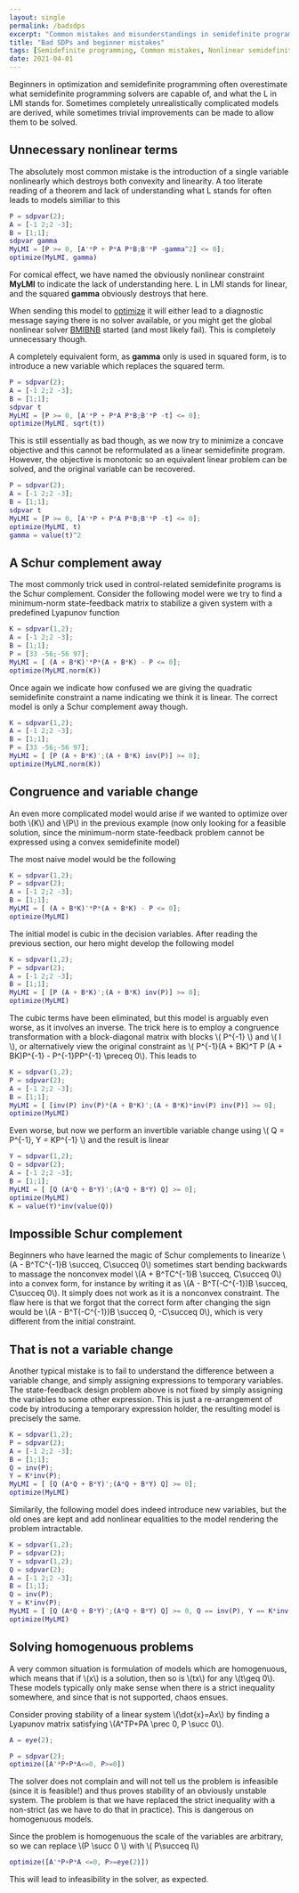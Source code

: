 ```yaml
---
layout: single
permalink: /badsdps
excerpt: "Common mistakes and misunderstandings in semidefinite programming"
title: "Bad SDPs and beginner mistakes"
tags: [Semidefinite programming, Common mistakes, Nonlinear semidefinite programming, BMI]
date: 2021-04-01
---
```



Beginners in optimization and semidefinite programming often overestimate what semidefinite programming solvers are capable of, and what the L in LMI stands for. Sometimes completely unrealistically complicated models are derived, while sometimes trivial improvements can be made to allow them to be solved.

## Unnecessary nonlinear terms

The absolutely most common mistake is the introduction of a single variable nonlinearly which destroys both convexity and linearity. A too literate reading of a theorem and lack of understanding what L stands for often leads to models similiar to this

````matlab
P = sdpvar(2);
A = [-1 2;2 -3];
B = [1;1];
sdpvar gamma
MyLMI = [P >= 0, [A'*P + P*A P*B;B'*P -gamma^2] <= 0];
optimize(MyLMI, gamma)
````

For comical effect, we have named the obviously nonlinear constraint **MyLMI** to indicate the lack of understanding here. L in LMI stands for linear, and the squared **gamma** obviously destroys that here.

When sending this model to [optimize](/command/optimize) it will either lead to a diagnostic message saying there is no solver available, or you might get the global nonlinear solver [BMIBNB](/solver/bmibnb) started (and most likely fail). This is completely unnecessary though.

A completely equivalent form, as **gamma** only is used in squared form, is to introduce a new variable which replaces the squared term.

````matlab
P = sdpvar(2);
A = [-1 2;2 -3];
B = [1;1];
sdpvar t
MyLMI = [P >= 0, [A'*P + P*A P*B;B'*P -t] <= 0];
optimize(MyLMI, sqrt(t))
````

This is still essentially as bad though, as we now try to minimize a concave objective and this cannot be reformulated as a linear semidefinite program. However, the objective is monotonic so an equivalent linear problem can be solved, and the original variable can be recovered.

````matlab
P = sdpvar(2);
A = [-1 2;2 -3];
B = [1;1];
sdpvar t
MyLMI = [P >= 0, [A'*P + P*A P*B;B'*P -t] <= 0];
optimize(MyLMI, t)
gamma = value(t)^2
````


## A Schur complement away

The most commonly trick used in control-related semidefinite programs is the Schur complement. Consider the following model were we try to find a minimum-norm state-feedback matrix to stabilize a given system with a predefined Lyapunov function

````matlab
K = sdpvar(1,2);
A = [-1 2;2 -3];
B = [1;1];
P = [33 -56;-56 97];
MyLMI = [ (A + B*K)'*P*(A + B*K) - P <= 0];
optimize(MyLMI,norm(K))
````

Once again we indicate how confused we are giving the quadratic semidefinite constraint a name indicating we think it is linear. The correct model is only a Schur complement away though.

````matlab
K = sdpvar(1,2);
A = [-1 2;2 -3];
B = [1;1];
P = [33 -56;-56 97];
MyLMI = [ [P (A + B*K)';(A + B*K) inv(P)] >= 0];
optimize(MyLMI,norm(K))
````


## Congruence and variable change

An even more complicated model would arise if we wanted to optimize over both \\(K\\) and \\(P\\) in the previous example (now only looking for a feasible solution, since the minimum-norm state-feedback problem cannot be expressed using a convex semidefinite model)

The most naive model would be the following

````matlab
K = sdpvar(1,2);
P = sdpvar(2);
A = [-1 2;2 -3];
B = [1;1];
MyLMI = [ (A + B*K)'*P*(A + B*K) - P <= 0];
optimize(MyLMI)
````

The initial model is cubic in the decision variables. After reading the previous section, our hero might develop the following model

````matlab
K = sdpvar(1,2);
P = sdpvar(2);
A = [-1 2;2 -3];
B = [1;1];
MyLMI = [ [P (A + B*K)';(A + B*K) inv(P)] >= 0];
optimize(MyLMI)
````

The cubic terms have been eliminated, but this model is arguably even worse, as it involves an inverse. The trick here is to employ a congruence transformation with a block-diagonal matrix with blocks \\( P^{-1} \\) and \\( I \\), or alternatively view the original constraint as \\( P^{-1}(A + BK)^T P (A + BK)P^{-1} - P^{-1}PP^{-1} \preceq 0\\). This leads to 

````matlab
K = sdpvar(1,2);
P = sdpvar(2);
A = [-1 2;2 -3];
B = [1;1];
MyLMI = [ [inv(P) inv(P)*(A + B*K)';(A + B*K)*inv(P) inv(P)] >= 0];
optimize(MyLMI)
````

Even worse, but now we perform an invertible variable change using \\( Q = P^{-1}, Y = KP^{-1} \\) and the result is linear

````matlab
Y = sdpvar(1,2);
Q = sdpvar(2);
A = [-1 2;2 -3];
B = [1;1];
MyLMI = [ [Q (A*Q + B*Y)';(A*Q + B*Y) Q] >= 0];
optimize(MyLMI)
K = value(Y)*inv(value(Q))
````


## Impossible Schur complement

Beginners who have learned the magic of Schur complements to linearize \\(A - B^TC^{-1}B \succeq, C\succeq 0\\) sometimes start bending backwards to massage the nonconvex model  \\(A + B^TC^{-1}B \succeq, C\succeq 0\\) into a convex form, for instance by writing it as \\(A - B^T(-C^{-1})B \succeq, C\succeq 0\\). It simply does not work as it is a nonconvex constraint. The flaw here is that we forgot that the correct form after changing the sign would be \\(A - B^T(-C^{-1})B \succeq 0, -C\succeq 0\\), which is very different from the initial constraint.

## That is not a variable change

Another typical mistake is to fail to understand the difference between a variable change, and simply assigning expressions to temporary variables. The state-feedback design problem above is not fixed by simply assigning the variables to some other expression. This is just a re-arrangement of code by introducing a temporary expression holder, the resulting model is precisely the same.

````matlab
K = sdpvar(1,2);
P = sdpvar(2);
A = [-1 2;2 -3];
B = [1;1];
Q = inv(P);
Y = K*inv(P);
MyLMI = [ [Q (A*Q + B*Y)';(A*Q + B*Y) Q] >= 0];
optimize(MyLMI)
````

Similarily, the following model does indeed introduce new variables, but the old ones are kept and add nonlinear equalities to the model rendering the problem intractable.

````matlab
K = sdpvar(1,2);
P = sdpvar(2);
Y = sdpvar(1,2);
Q = sdpvar(2);
A = [-1 2;2 -3];
B = [1;1];
Q = inv(P);
Y = K*inv(P);
MyLMI = [ [Q (A*Q + B*Y)';(A*Q + B*Y) Q] >= 0, Q == inv(P), Y == K*inv(P)];
optimize(MyLMI)
````

## Solving homogenuous problems

A very common situation is formulation of models which are homogenuous, which means that if \\(x\\) is a solution, then so is \\(tx\\) for any \\(t\geq 0\\). These models typically only make sense when there is a strict inequality somewhere, and since that is not supported, chaos ensues.

Consider proving stability of a linear system \\(\dot{x}=Ax\\) by finding a Lyapunov matrix satisfying \\(A^TP+PA \prec 0, P \succ 0\\). 

````matlab
A = eye(2);

P = sdpvar(2);
optimize([A'*P+P*A<=0, P>=0])
````

The solver does not complain and will not tell us the problem is infeasible (since it is feasible!) and thus proves stability of an obviously unstable system. The problem is that we have replaced the strict inequality with a non-strict (as we have to do that in practice). This is dangerous on homogenuous models.

Since the problem is homogenuous the scale of the variables are arbitrary, so we can replace \\(P \succ 0 \\) with \\( P\succeq I\\)

````matlab
optimize([A'*P+P*A <=0, P>=eye(2)])
````

This will lead to infeasibility in the solver, as expected.
